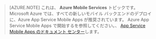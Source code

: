 >[AZURE.NOTE] これは、 **Azure Mobile Services** トピックです。  Microsoft Azure では、すべての新しいモバイル バックエンドのデプロイに、Azure App Service Mobile Apps が推奨されています。
Azure App Service Mobile Apps で開始するを参照してください。、 [App Service Mobile Apps のドキュメント センター](/documentation/services/app-service/mobile)します。

